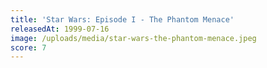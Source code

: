 ```yaml
---
title: 'Star Wars: Episode I - The Phantom Menace'
releasedAt: 1999-07-16
image: /uploads/media/star-wars-the-phantom-menace.jpeg
score: 7
---
```

